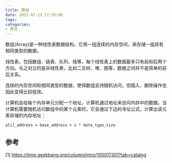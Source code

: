 ```yaml
---
title: 数组
date: 2022-07-23 17:39:00
tags:
categories:
- 算法
---
```


数组(Array)是一种线性表数据结构，它用一组连续的内存空间，来存储一组具有相同类型的数据。

线性表，包括数组、链表、队列、栈等，每个线性表上的数据最多只有前和后两个方向。与之对立的是非线性表，比如二叉树、堆、图等，数据之间并不是简单的前后关系。

连续的内存空间和相同类型的数据，使得数组支持随机访问，但插入、删除操作也因此变得比较低效。

计算机会给每个内存单元分配一个地址，计算机通过地址来访问内存中的数据。当计算机需要随机访问数组中的某个元素时，它会通过下边的寻址公式，计算出该元素存储的内存地址：
```
a[i]_address = base_address + i * data_type_size
```

## 参考
[1] https://time.geekbang.org/column/intro/100017301?tab=catalog

